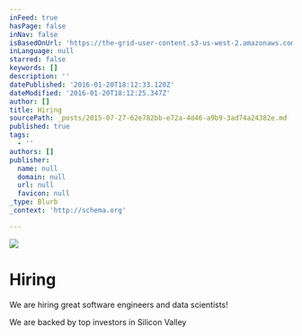 ```yaml
---
inFeed: true
hasPage: false
inNav: false
isBasedOnUrl: 'https://the-grid-user-content.s3-us-west-2.amazonaws.com/4bbf6f8b-fe19-4ea7-9c67-acba6bd924b1.jpg'
inLanguage: null
starred: false
keywords: []
description: ''
datePublished: '2016-01-20T18:12:33.120Z'
dateModified: '2016-01-20T18:12:25.347Z'
author: []
title: Hiring
sourcePath: _posts/2015-07-27-62e782bb-e72a-4d46-a9b9-3ad74a24382e.md
published: true
tags:
  - ''
authors: []
publisher:
  name: null
  domain: null
  url: null
  favicon: null
_type: Blurb
_context: 'http://schema.org'

---
```

![](https://the-grid-user-content.s3-us-west-2.amazonaws.com/4bbf6f8b-fe19-4ea7-9c67-acba6bd924b1.jpg)

# Hiring

We are hiring great software engineers and data scientists!

We are backed by top investors in Silicon Valley